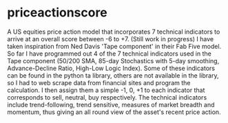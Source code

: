 # priceactionscore
A US equities price action model that incorporates 7 technical indicators to arrive at an overall score between -6 to +7. (Still work in progress)
I have taken inspiration from Ned Davis 'Tape component' in their Fab Five model. So far I have programmed out 4 of the 7 technical indicators used in the Tape component (50/200 SMA, 85-day Stochastics with 5-day smoothing, Advance-Decline Ratio, High-Low Logic Index). Some of these indicators can be found in the python ta library, others are not available in the library, so I had to web scrape data from financial sites and program the calculation. I then assign them a simple -1, 0, +1 to each indicator that corresponds to sell, neutral, buy respectively. The technical indicators include trend-following, trend sensitive, measures of market breadth and momentum, thus giving an all round view of the asset's recent price action.
